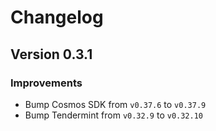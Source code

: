 # Changelog

## Version 0.3.1
### Improvements
- Bump Cosmos SDK from `v0.37.6` to `v0.37.9`
- Bump Tendermint from `v0.32.9` to `v0.32.10`